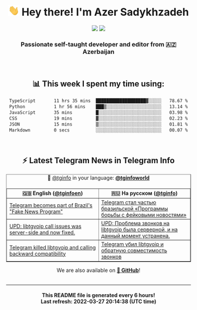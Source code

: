<div align="center">
	<div>
		<h1>
      <img src="./assets/hi.gif" width="30px"> Hey there! I'm Azer Sadykhzadeh
    </h1>
    <img height="18" src="https://komarev.com/ghpvc/?username=sadykhzadeh&label=Views&color=2081c1&style=flat-square" />
		<a href="https://wakatime.com/@Azer"> <img height="18" src="https://wakatime.com/badge/user/f80ae27a-c328-426f-a381-bc84136e2dd6.svg" /> </a>
    <h3>
      Passionate self-taught developer and editor from 🇦🇿 Azerbaijan
    </h3>
  </div>
  <br>

<h2>📊 This week I spent my time using:</h2>

<!--START_SECTION:waka-->

```text
TypeScript       11 hrs 35 mins  ███████████████████▓░░░░░   78.67 %
Python           1 hr 56 mins    ███▒░░░░░░░░░░░░░░░░░░░░░   13.14 %
JavaScript       35 mins         █░░░░░░░░░░░░░░░░░░░░░░░░   03.98 %
CSS              19 mins         ▓░░░░░░░░░░░░░░░░░░░░░░░░   02.23 %
JSON             15 mins         ▒░░░░░░░░░░░░░░░░░░░░░░░░   01.81 %
Markdown         0 secs          ░░░░░░░░░░░░░░░░░░░░░░░░░   00.07 %
```

<!--END_SECTION:waka-->

<br>

<h2>⚡️ Latest Telegram News in Telegram Info</h2>
  <table border>
		<tr>
			<th width="50%">🇬🇧 English (<a href="https://t.me/tginfoen">@tginfoen</a>)</th>
			<th>🇷🇺 На русском (<a href="https://t.me/tginfo">@tginfo</a>)</th>
		</tr>
		<caption>🚩 <a href="https://t.me/tginfo">@tginfo</a> in your language: <a href="https://t.me/tginfoworld"><b>@tginfoworld</b></a><caption/>
  <tr><td><a href="https://t.me/tginfoen/1375">Telegram becomes part of Brazil's "Fake News Program"</a></td>
    <td><a href="https://t.me/tginfo/3281">Telegram стал частью бразильской «Программы борьбы с фейковыми новостями»</a></td></tr><tr><td><a href="https://t.me/tginfoen/1374">UPD: libtgvoip call issues was server-side and now fixed.</a></td>
    <td><a href="https://t.me/tginfo/3280">UPD: Проблема звонков на libtgvoip была серверной, и на данный момент устранена.</a></td></tr><tr><td><a href="https://t.me/tginfoen/1373">Telegram killed libtgvoip and calling backward compatibility</a></td>
    <td><a href="https://t.me/tginfo/3279">Telegram убил libtgvoip и обратную совместимость звонков</a></td></tr>
</table>
We are also available on <a href="https://github.com/tginfo"><b>🐙 GitHub</b></a>!
</div>

<br>
<hr>
<h4 align="center">This README file is generated <b>every 6 hours</b>!</br>Last refresh: <b>2022-03-27 20:14:38 (UTC time)</b></h4>
